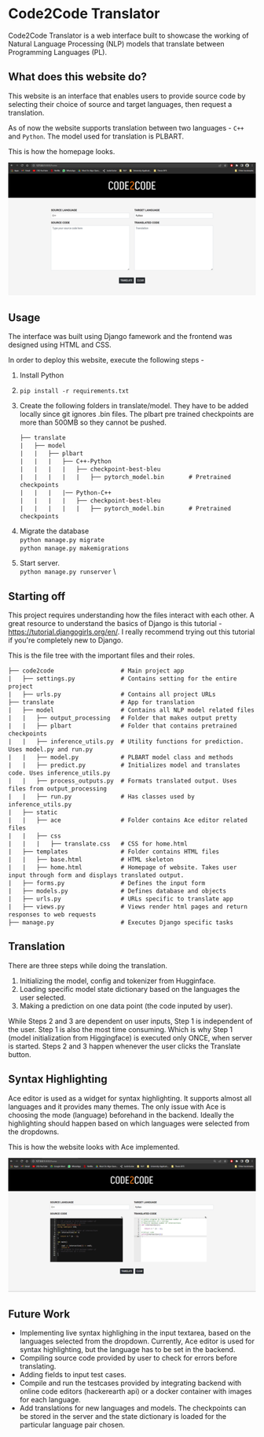 # Code2Code Translator

Code2Code Translator is a web interface built to showcase the working of Natural Language Processing (NLP) models that translate between Programming Languages (PL). 

## What does this website do?

This website is an interface that enables users to provide source code by selecting their choice of source and target languages, then request a translation. 

As of now the website supports translation between two languages - `C++` and `Python`. The model used for translation is PLBART. 

This is how the homepage looks.

![Website Homepage](translate/static/media/homepage.png "Website Homepage") 


## Usage

The interface was built using Django famework and the frontend was designed using HTML and CSS. 

In order to deploy this website, execute the following steps - 

1. Install Python

2. `pip install -r requirements.txt`

3. Create the following folders in translate/model. They have to be added locally since git ignores .bin files. The plbart pre trained checkpoints are more than 500MB so they cannot be pushed.
    ```
    ├── translate
    |   ├── model
    |   |   ├── plbart
    |   |   |   ├── C++-Python
    |   |   |   |   ├── checkpoint-best-bleu
    |   |   |   |   |   ├── pytorch_model.bin       # Pretrained checkpoints
    |   |   |   |── Python-C++
    |   |   |   |   ├── checkpoint-best-bleu
    |   |   |   |   |   ├── pytorch_model.bin       # Pretrained checkpoints
    ```
4. Migrate the database \
    `python manage.py migrate` \
    `python manage.py makemigrations`

5. Start server. \
`python manage.py runserver` \



## Starting off

This project requires understanding how the files interact with each other. A great resource to understand the basics of Django is this tutorial - https://tutorial.djangogirls.org/en/. I really recommend trying out this tutorial if you're completely new to Django.

This is the file tree with the important files and their roles.

```
├── code2code                   # Main project app        
|   ├── settings.py             # Contains setting for the entire project
|   ├── urls.py                 # Contains all project URLs
├── translate                   # App for translation
|   ├── model                   # Contains all NLP model related files
|   |   ├── output_processing   # Folder that makes output pretty
|   |   ├── plbart              # Folder that contains pretrained checkpoints
|   |   ├── inference_utils.py  # Utility functions for prediction. Uses model.py and run.py
|   |   ├── model.py            # PLBART model class and methods
|   |   ├── predict.py          # Initializes model and translates code. Uses inference_utils.py
|   |   ├── process_outputs.py  # Formats translated output. Uses files from output_processing
|   |   ├── run.py              # Has classes used by inference_utils.py
|   ├── static                  
|   |   ├── ace                 # Folder contains Ace editor related files 
|   |   ├── css                 
|   |   |   ├── translate.css   # CSS for home.html        
|   ├── templates               # Folder contains HTML files
|   |   ├── base.html           # HTML skeleton
|   |   ├── home.html           # Homepage of website. Takes user input through form and displays translated output.     
|   ├── forms.py                # Defines the input form  
|   ├── models.py               # Defines database and objects
|   ├── urls.py                 # URLs specific to translate app
|   ├── views.py                # Views render html pages and return responses to web requests 
├── manage.py                   # Executes Django specific tasks
```


## Translation

There are three steps while doing the translation.

1. Initializing the model, config and tokenizer from Hugginface.
2. Loading specific model state dictionary based on the languages the user selected. 
3. Making a prediction on one data point (the code inputed by user).

While Steps 2 and 3 are dependent on user inputs, Step 1 is independent of the user. Step 1 is also the most time consuming. Which is why Step 1 (model initialization from Higgingface) is executed only ONCE, when server is started. Steps 2 and 3 happen whenever the user clicks the Translate button. 


## Syntax Highlighting 

Ace editor is used as a widget for syntax highlighting. It supports almost all languages and it provides many themes. The only issue with Ace is choosing the mode (language) beforehand in the backend. Ideally the highlighting should happen based on which languages were selected from the dropdowns.

This is how the website looks with Ace implemented. 

![Website Homepage with Ace](translate/static/media/homepage%20v2.png "Website Homepage with Ace") 


## Future Work 

- Implementing live syntax highlighing in the input textarea, based on the languages selected from the dropdown. Currently, Ace editor is used for syntax highlighting, but the language has to be set in the backend. 
- Compiling source code provided by user to check for errors before translating. 
- Adding fields to input test cases. 
- Compile and run the testcases provided by integrating backend with online code editors (hackerearth api) or a docker container with images for each language. 
- Add translations for new languages and models. The checkpoints can be stored in the server and the state dictionary is loaded for the particular language pair chosen. 